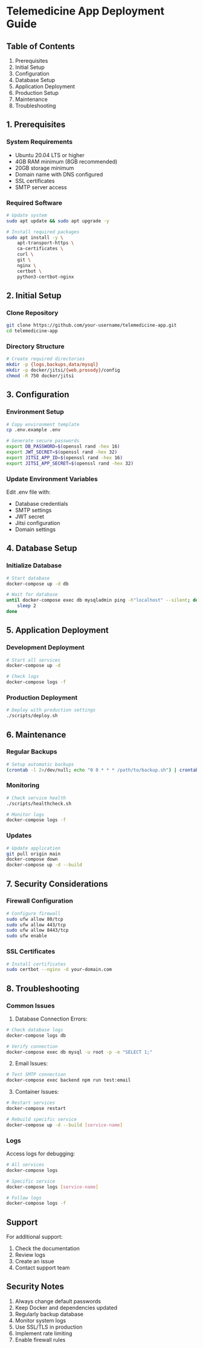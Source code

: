 # Telemedicine App Deployment Guide

## Table of Contents
1. Prerequisites
2. Initial Setup
3. Configuration
4. Database Setup
5. Application Deployment
6. Production Setup
7. Maintenance
8. Troubleshooting

## 1. Prerequisites

### System Requirements
- Ubuntu 20.04 LTS or higher
- 4GB RAM minimum (8GB recommended)
- 20GB storage minimum
- Domain name with DNS configured
- SSL certificates
- SMTP server access

### Required Software
```bash
# Update system
sudo apt update && sudo apt upgrade -y

# Install required packages
sudo apt install -y \
    apt-transport-https \
    ca-certificates \
    curl \
    git \
    nginx \
    certbot \
    python3-certbot-nginx
```

## 2. Initial Setup

### Clone Repository
```bash
git clone https://github.com/your-username/telemedicine-app.git
cd telemedicine-app
```

### Directory Structure
```bash
# Create required directories
mkdir -p {logs,backups,data/mysql}
mkdir -p docker/jitsi/{web,prosody}/config
chmod -R 750 docker/jitsi
```

## 3. Configuration

### Environment Setup
```bash
# Copy environment template
cp .env.example .env

# Generate secure passwords
export DB_PASSWORD=$(openssl rand -hex 16)
export JWT_SECRET=$(openssl rand -hex 32)
export JITSI_APP_ID=$(openssl rand -hex 16)
export JITSI_APP_SECRET=$(openssl rand -hex 32)
```

### Update Environment Variables
Edit .env file with:
- Database credentials
- SMTP settings
- JWT secret
- Jitsi configuration
- Domain settings

## 4. Database Setup

### Initialize Database
```bash
# Start database
docker-compose up -d db

# Wait for database
until docker-compose exec db mysqladmin ping -h"localhost" --silent; do
    sleep 2
done
```

## 5. Application Deployment

### Development Deployment
```bash
# Start all services
docker-compose up -d

# Check logs
docker-compose logs -f
```

### Production Deployment
```bash
# Deploy with production settings
./scripts/deploy.sh
```

## 6. Maintenance

### Regular Backups
```bash
# Setup automatic backups
(crontab -l 2>/dev/null; echo "0 0 * * * /path/to/backup.sh") | crontab -
```

### Monitoring
```bash
# Check service health
./scripts/healthcheck.sh

# Monitor logs
docker-compose logs -f
```

### Updates
```bash
# Update application
git pull origin main
docker-compose down
docker-compose up -d --build
```

## 7. Security Considerations

### Firewall Configuration
```bash
# Configure firewall
sudo ufw allow 80/tcp
sudo ufw allow 443/tcp
sudo ufw allow 8443/tcp
sudo ufw enable
```

### SSL Certificates
```bash
# Install certificates
sudo certbot --nginx -d your-domain.com
```

## 8. Troubleshooting

### Common Issues

1. Database Connection Errors:
```bash
# Check database logs
docker-compose logs db

# Verify connection
docker-compose exec db mysql -u root -p -e "SELECT 1;"
```

2. Email Issues:
```bash
# Test SMTP connection
docker-compose exec backend npm run test:email
```

3. Container Issues:
```bash
# Restart services
docker-compose restart

# Rebuild specific service
docker-compose up -d --build [service-name]
```

### Logs

Access logs for debugging:
```bash
# All services
docker-compose logs

# Specific service
docker-compose logs [service-name]

# Follow logs
docker-compose logs -f
```

## Support

For additional support:
1. Check the documentation
2. Review logs
3. Create an issue
4. Contact support team

## Security Notes

1. Always change default passwords
2. Keep Docker and dependencies updated
3. Regularly backup database
4. Monitor system logs
5. Use SSL/TLS in production
6. Implement rate limiting
7. Enable firewall rules
``` 